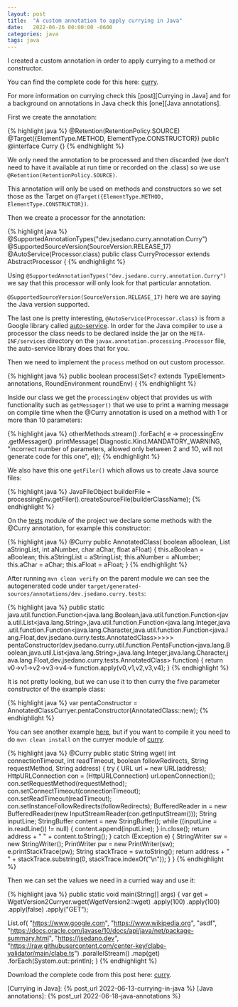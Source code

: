 ```yaml
---
layout: post
title:  "A custom annotation to apply currying in Java"
date:   2022-06-26 00:00:00 -0600
categories: java
tags: java
---
```

I created a custom annotation in order to apply currying to a method or constructor.

You can find the complete code for this here: [curry][curry].

For more information on currying check this [post][Currying in Java] and for a background
on annotations in Java check this [one][Java annotations].

First we create the annotation:  

{% highlight java %}
@Retention(RetentionPolicy.SOURCE)
@Target({ElementType.METHOD, ElementType.CONSTRUCTOR})
public @interface Curry {}
{% endhighlight %}

We only need the annotation to be processed and then discarded (we don't need to
have it available at run time or recorded on the .class) so we use `@Retention(RetentionPolicy.SOURCE)`.

This annotation will only be used on methods and constructors so we set those as the Target
on `@Target({ElementType.METHOD, ElementType.CONSTRUCTOR})`.

Then we create a processor for the annotation:

{% highlight java %}
@SupportedAnnotationTypes("dev.jsedano.curry.annotation.Curry")
@SupportedSourceVersion(SourceVersion.RELEASE_17)
@AutoService(Processor.class)
public class CurryProcessor extends AbstractProcessor {
{% endhighlight %}

Using `@SupportedAnnotationTypes("dev.jsedano.curry.annotation.Curry")` we say that
this processor will only look for that particular annotation.

`@SupportedSourceVersion(SourceVersion.RELEASE_17)` here we are saying the Java version supported.

The last one is pretty interesting, `@AutoService(Processor.class)` is from a Google
library called [auto-service][auto-service]. In order for the Java compiler to use a
processor the class needs to be declared inside the jar on the `META-INF/services`
directory on the `javax.annotation.processing.Processor` file, the auto-service library
does that for you.

Then we need to implement the `process` method on out custom processor.

{% highlight java %}
public boolean process(Set<? extends TypeElement> annotations, RoundEnvironment roundEnv) {
{% endhighlight %}

Inside our class we get the `processingEnv` object that provides us with functionality
such as `getMessager()` that we use to print a warning message on compile time when
the @Curry annotation is used on a method with 1 or more than 10 parameters:

{% highlight java %}
otherMethods.stream()
    .forEach(
        e ->
            processingEnv
                .getMessager()
                .printMessage(
                    Diagnostic.Kind.MANDATORY_WARNING,
                    "incorrect number of parameters, allowed only between 2 and 1O, will not generate code for this one",
                    e));
{% endhighlight %}

We also have this one `getFiler()` which allows us to create Java source files:

{% highlight java %}
JavaFileObject builderFile = processingEnv.getFiler().createSourceFile(builderClassName);
{% endhighlight %}

On the [tests][tests] module of the project we declare some methods with the @Curry annotation, for example this constructor:

{% highlight java %}
@Curry
public AnnotatedClass(
    boolean aBoolean, List<String> aStringList, int aNumber, char aChar, float aFloat) {
  this.aBoolean = aBoolean;
  this.aStringList = aStringList;
  this.aNumber = aNumber;
  this.aChar = aChar;
  this.aFloat = aFloat;
}
{% endhighlight %}

After running `mvn clean verify` on the parent module we can see the autogenerated code under `target/generated-sources/annotations/dev.jsedano.curry.tests`:

{% highlight java %}
public static java.util.function.Function<java.lang.Boolean,java.util.function.Function<java.util.List<java.lang.String>,java.util.function.Function<java.lang.Integer,java.util.function.Function<java.lang.Character,java.util.function.Function<java.lang.Float,dev.jsedano.curry.tests.AnnotatedClass>>>>> pentaConstructor(dev.jsedano.curry.util.function.PentaFunction<java.lang.Boolean,java.util.List<java.lang.String>,java.lang.Integer,java.lang.Character,java.lang.Float,dev.jsedano.curry.tests.AnnotatedClass> function) {
    return v0->v1->v2->v3->v4-> function.apply(v0,v1,v2,v3,v4);
}
{% endhighlight %}

It is not pretty looking, but we can use it to then curry the five parameter constructor
of the example class:

{% highlight java %}
var pentaConstructor = AnnotatedClassCurryer.pentaConstructor(AnnotatedClass::new);
{% endhighlight %}

You can see another example [here][curry example], but if you want to compile it
you need to do `mvn clean install` on the curryer module of [curry][curry].

{% highlight java %}
@Curry
public static String wget(
    int connectionTimeout,
    int readTimeout,
    boolean followRedirects,
    String requestMethod,
    String address) {
  try {
    URL url = new URL(address);
    HttpURLConnection con = (HttpURLConnection) url.openConnection();
    con.setRequestMethod(requestMethod);
    con.setConnectTimeout(connectionTimeout);
    con.setReadTimeout(readTimeout);
    con.setInstanceFollowRedirects(followRedirects);
    BufferedReader in = new BufferedReader(new InputStreamReader(con.getInputStream()));
    String inputLine;
    StringBuffer content = new StringBuffer();
    while ((inputLine = in.readLine()) != null) {
      content.append(inputLine);
    }
    in.close();
    return address + " " + content.toString();
  } catch (Exception e) {
    StringWriter sw = new StringWriter();
    PrintWriter pw = new PrintWriter(sw);
    e.printStackTrace(pw);
    String stackTrace = sw.toString();
    return address + " " + stackTrace.substring(0, stackTrace.indexOf("\n"));
  }
}
{% endhighlight %}

Then we can set the values we need in a curried way and use it:

{% highlight java %}
public static void main(String[] args) {
  var get =
      WgetVersion2Curryer.wget(WgetVersion2::wget)
          .apply(100)
          .apply(100)
          .apply(false)
          .apply("GET");

  List.of(
          "https://www.google.com",
          "https://www.wikipedia.org",
          "asdf",
          "https://docs.oracle.com/javase/10/docs/api/java/net/package-summary.html",
          "https://jsedano.dev",
          "https://raw.githubusercontent.com/center-key/clabe-validator/main/clabe.ts")
      .parallelStream()
      .map(get)
      .forEach(System.out::println);
}
{% endhighlight %}

Download the complete code from this post here: [curry][curry].



[curry]: https://github.com/jsedano/curry
[tests]: https://github.com/jsedano/curry/tree/main/tests
[auto-service]: https://github.com/google/auto/tree/master/service
[curry example]: https://github.com/jsedano/examples/blob/main/curry-examples/src/main/java/dev/jsedano/curry/examples/WgetVersion2.java

[Currying in Java]: {% post_url 2022-06-13-currying-in-java %}
[Java annotations]: {% post_url 2022-06-18-java-annotations %}
